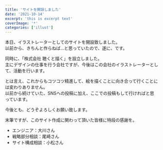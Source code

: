 ```yaml
---
title: 'サイトを開設しました'
date: '2021-10-14'
excerpt: 'this is excerpt text'
coverImage: '*'
categories: ['illust']
---
```


本日、イラストレーターとしてのサイトを開設致しました。   
以前から、きちんと作らねば…と思っていたので、遂に、です。
 
同時に、「株式会社 聴くと描く」を設立しました。  
主にデザインの仕事を行う会社ですが、今後はこの会社のイラストレーターとして、活動を行います。  

とは言え、これからもコツコツ精進して、絵を描くことに向き合って行くことには変わりありません。  
以前から続けていた、SNSへの投稿に加え、ここでの投稿もして行ければと思っています。  

今後とも、どうぞよろしくお願い致します。

末筆ですが、このサイト作成に関わって頂いた皆様に特段の感謝を。  
- エンジニア：大川さん  
- 戦略部分相談：尾崎さん  
- サイト構成相談：小松さん  
